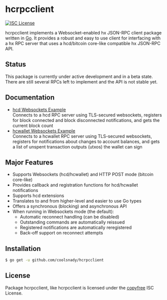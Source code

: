 hcrpcclient
============

[![ISC License](http://img.shields.io/badge/license-ISC-blue.svg)](http://copyfree.org)

hcrpcclient implements a Websocket-enabled hx JSON-RPC client package
written in [Go](http://golang.org/).  It provides a robust and easy to use
client for interfacing with a hx RPC server that uses a
hcd/bitcoin core-like compatible hx JSON-RPC API.

## Status

This package is currently under active development and in a beta state.
There are still several RPCs left to implement and the API is not stable yet.

## Documentation

* [hcd Websockets Example](https://github.com/coolsnady/hcrpcclient/blob/master/examples/dcrdwebsockets)  
  Connects to a hcd RPC server using TLS-secured websockets, registers for
  block connected and block disconnected notifications, and gets the current
  block count
* [hcwallet Websockets Example](https://github.com/coolsnady/hcrpcclient/blob/master/examples/dcrwalletwebsockets)  
  Connects to a hcwallet RPC server using TLS-secured websockets, registers for
  notifications about changes to account balances, and gets a list of unspent
  transaction outputs (utxos) the wallet can sign

## Major Features

* Supports Websockets (hcd/hcwallet) and HTTP POST mode (bitcoin core-like)
* Provides callback and registration functions for hcd/hcwallet notifications
* Supports hcd extensions
* Translates to and from higher-level and easier to use Go types
* Offers a synchronous (blocking) and asynchronous API
* When running in Websockets mode (the default):
  * Automatic reconnect handling (can be disabled)
  * Outstanding commands are automatically reissued
  * Registered notifications are automatically reregistered
  * Back-off support on reconnect attempts

## Installation

```bash
$ go get -u github.com/coolsnady/hcrpcclient
```

## License

Package hcrpcclient, like hcrpcclient is licensed under the [copyfree](http://copyfree.org) ISC
License.
